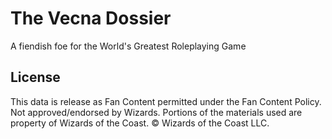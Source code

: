 # The Vecna Dossier

A fiendish foe for the World's Greatest Roleplaying Game

## License

This data is release as Fan Content permitted under the Fan Content Policy. Not approved/endorsed by Wizards. Portions of the materials used are property of Wizards of the Coast. © Wizards of the Coast LLC.
